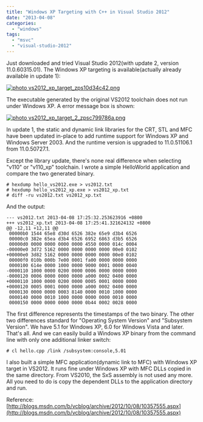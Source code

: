 ```yaml
---
title: "Windows XP Targeting with C++ in Visual Studio 2012"
date: "2013-04-08"
categories: 
  - "windows"
tags: 
  - "msvc"
  - "visual-studio-2012"
---
```


Just downloaded and tried Visual Studio 2012(with update 2, version 11.0.60315.01). The Windows XP targeting is available(actually already available in update 1):

[![ photo vs2012_xp_target_zps10d34c42.png](images/vs2012_xp_target_zps10d34c42.png)](http://s1300.photobucket.com/user/gonwan1985/media/vs2012_xp_target_zps10d34c42.png.html)

The executable generated by the original VS2012 toolchain does not run under Windows XP. A error message box is shown:

[![ photo vs2012_xp_target_2_zpsc799786a.png](images/vs2012_xp_target_2_zpsc799786a.png)](http://s1300.photobucket.com/user/gonwan1985/media/vs2012_xp_target_2_zpsc799786a.png.html)

In update 1, the static and dynamic link libraries for the CRT, STL and MFC have been updated in-place to add runtime support for Windows XP and Windows Server 2003. And the runtime version is upgraded to 11.0.51106.1 from 11.0.50727.1.

Except the library update, there's none real difference when selecting "v110" or "v110\_xp" toolchain. I wrote a simple HelloWorld application and compare the two generated binary.

```
# hexdump hello_vs2012.exe > vs2012.txt
# hexdump hello_vs2012_xp.exe > vs2012_xp.txt
# diff -ru vs2012.txt vs2012_xp.txt
```

And the output:

```
--- vs2012.txt 2013-04-08 17:25:32.253623916 +0800
+++ vs2012_xp.txt 2013-04-08 17:25:41.321624132 +0800
@@ -12,11 +12,11 @@
 00000b0 1544 65e8 d30d 6526 382e 65e9 d3b4 6526
 00000c0 382e 65ea d3b4 6526 6952 6863 d3b5 6526
 00000d0 0000 0000 0000 0000 4550 0000 014c 0004
-00000e0 3d72 5162 0000 0000 0000 0000 00e0 0102
+00000e0 3d82 5162 0000 0000 0000 0000 00e0 0102
 00000f0 010b 000b 7e00 0001 fa00 0000 0000 0000
 0000100 614e 0000 1000 0000 9000 0001 0000 0040
-0000110 1000 0000 0200 0000 0006 0000 0000 0000
-0000120 0006 0000 0000 0000 a000 0002 0400 0000
+0000110 1000 0000 0200 0000 0005 0001 0000 0000
+0000120 0005 0001 0000 0000 a000 0002 0400 0000
 0000130 0000 0000 0003 8140 0000 0010 1000 0000
 0000140 0000 0010 1000 0000 0000 0000 0010 0000
 0000150 0000 0000 0000 0000 0b44 0002 0028 0000
```

The first difference represents the timestamps of the two binary. The other two differences standard for "Operating System Version" and "Subsystem Version". We have 5.1 for Windows XP, 6.0 for Windows Vista and later. That's all. And we can easily build a Windows XP binary from the command line with only one additional linker switch:

```
# cl hello.cpp /link /subsystem:console,5.01
```

I also built a simple MFC application(dynamic link to MFC) with Windows XP target in VS2012. It runs fine under Windows XP with MFC DLLs copied in the same directory. From VS2010, the SxS assembly is not used any more. All you need to do is copy the dependent DLLs to the application directory and run.

Reference: [http://blogs.msdn.com/b/vcblog/archive/2012/10/08/10357555.aspx](http://blogs.msdn.com/b/vcblog/archive/2012/10/08/10357555.aspx)
